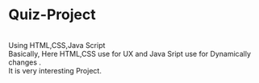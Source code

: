 # Quiz-Project
<br>
Using HTML,CSS,Java Script
<br>
Basically, Here HTML,CSS use for UX and Java Sript use for Dynamically changes .
<br>
It is very interesting Project.
